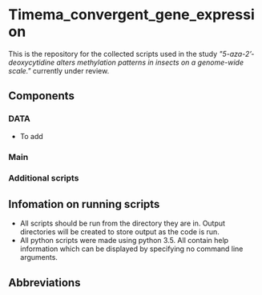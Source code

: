 # Timema_convergent_gene_expression

This is the repository for the collected scripts used in the study *"5-aza-2’-deoxycytidine alters methylation patterns in insects on a genome-wide scale."* currently under review.

## Components

### DATA

* To add

### Main

### Additional scripts


## Infomation on running scripts

* All scripts should be run from the directory they are in. Output directories will be created to store output as the code is run. 
* All python scripts were made using python 3.5. All contain help information which can be displayed by specifying no command line arguments.

## Abbreviations


